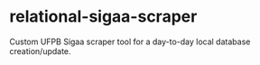 # relational-sigaa-scraper
Custom UFPB Sigaa scraper tool for a day-to-day local database creation/update.
